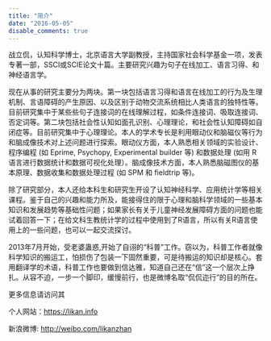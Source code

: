 ```yaml
---
title: "简介"
date: "2016-05-05"
disable_comments: true
---
```


战立侃，认知科学博士，北京语言大学副教授，主持国家社会科学基金一项，发表专著一部，SSCI或SCIE论文十篇。主要研究兴趣为句子在线加工、语言习得、和神经语言学。

现在从事的研究主要分为两块。第一块包括语言习得和语言在线加工的行为及生理机制、言语障碍的产生原因、以及区别于动物交流系统相比人类语言的独特性等。目前研究集中于某些些句子连接词的在线理解过程，如条件连接词、吸取连接词、否定词等。第二块包括社会性认知如面孔识别、心理理论，和社会性认知障碍如自闭症等。目前研究集中于心理理论。本人的学术专长是利用眼动仪和脑磁仪等行为和脑成像技术对上述问题进行探索。眼动仪方面，本人熟悉相关领域的实验设计、程序编程 (如 Eprime, Psychopy, Experimental builder 等) 和数据处理 (如用 R 语言进行数据统计和数据可视化处理）。脑成像技术方面，本人熟悉脑磁图仪的基本原理、数据收集和数据处理过程 (如 SPM 和 fieldtrip 等)。

除了研究部分，本人还给本科生和研究生开设了认知神经科学、应用统计学等相关课程。鉴于自己的兴趣和能力所及，能接得住的限于心理和脑科学领域的一些基本知识和发展趋势等基础性问题；如果家长有关于儿童神经发展障碍方面的问题也能试着回答一下；在给文科生教统计学的过程中使用到了R语言，所以有关R语言使用上的一些问题，也可以一起交流探讨。

2013年7月开始，受老婆蛊惑,开始了自诩的“科普”工作。窃以为，科普工作者就像科学知识的搬运工，怕损伤了包装一下固然重要，可是待搬运的知识却是核心。套用翻译学的术语，科普工作也要做到信达雅，知道自己还在“信”这一个层次上挣扎。从容不迫，一步一个脚印，缓慢前行，也是微博名取“侃侃迩行”的目的所在。

更多信息请访问其

个人网站：https://likan.info

新浪微博: http://weibo.com/likanzhan
